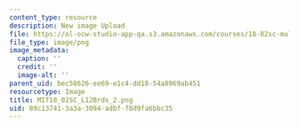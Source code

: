 ```yaml
---
content_type: resource
description: New image Upload
file: https://ol-ocw-studio-app-qa.s3.amazonaws.com/courses/18-02sc-multivariable-calculus-fall-2010/89c137413a3a3094adbff8d9fa6bbc35_MIT18_02SC_L12Brds_2.png
file_type: image/png
image_metadata:
  caption: ''
  credit: ''
  image-alt: ''
parent_uid: bec58626-ee69-e1c4-dd18-54a8969ab451
resourcetype: Image
title: MIT18_02SC_L12Brds_2.png
uid: 89c13741-3a3a-3094-adbf-f8d9fa6bbc35
---
```

